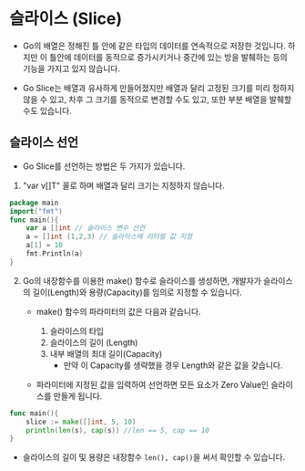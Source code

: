 # 슬라이스 (Slice)

- Go의 배열은 정해진 틀 안에 같은 타입의 데이터를 연속적으로 저장한 것입니다. 하지만 이 틀안에 데이터를 동적으로 증가시키거나 중간에 있는 방을 발췌하는 등의 기능을 가지고 있지 않습니다.

- Go Slice는 배열과 유사하게 만들어졌지만 배열과 달리 고정된 크기를 미리 정하지 않을 수 있고, 차후 그 크기를 동적으로 변경할 수도 있고, 또한 부분 배열을 발췌할 수도 있습니다.

## 슬라이스 선언 

- Go Slice를 선언하는 방법은 두 가지가 있습니다.

1. "var v[]T" 꼴로 하며 배열과 달리 크기는 지정하지 않습니다.
```go
package main
import("fmt")
func main(){
    var a []int // 슬라이스 변수 선언
    a = []int (1,2,3) // 슬라이스에 리터럴 값 지정 
    a[1] = 10
    fmt.Println(a)
}
```

2.  Go의 내장함수를 이용한 make() 함수로 슬라이스를 생성하면, 개발자가 슬라이스의 길이(Length)와 용량(Capacity)를 임의로 지정할 수 있습니다.
    - make() 함수의 파라미터의 값은 다음과 같습니다.
        1. 슬라이스의 타입
        2. 슬라이스의 길이 (Length)
        3. 내부 배열의 최대 길이(Capacity)
            - 만약 이 Capacity를 생략했을 경우 Length와 같은 값을 갖습니다.

    - 파라미터에 지정된 값을 입력하여 선언하면 모든 요소가 Zero Value인 슬라이스를 만들게 됩니다.
```go
func main(){
    slice := make([]int, 5, 10)
    println(len(s), cap(s)) //len == 5, cap == 10
}
```
- 슬라이스의 길이 및 용량은 내장함수 ``len(), cap()``을 써서 확인할 수 있습니다.


